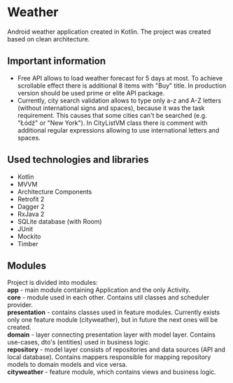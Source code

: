 <h1>Weather</h1>
Android weather application created in Kotlin. The project was created based on clean architecture.

<h2>Important information</h2>
<ul>
<li>Free API allows to load weather forecast for 5 days at most. To achieve scrollable effect there is additional 8 items with "Buy" title. In production version should be used prime or elite API package.</li>
<li>Currently, city search validation allows to type only a-z and A-Z letters (without international signs and spaces), because it was the task requirement. This causes that some cities can't be searched (e.g. "Łódź" or "New York"). In CityListVM class there is comment with additional regular expressions allowing to use international letters and spaces.</ul>

<h2>Used technologies and libraries</h2>
<ul>
<li>Kotlin</li>
<li>MVVM</li>
<li>Architecture Components</li>
<li>Retrofit 2</li>
<li>Dagger 2</li>
<li>RxJava 2</li>
<li>SQLite database (with Room)</li>
<li>JUnit</li>
<li>Mockito</li>
<li>Timber</li>
</ul>

<h2>Modules</h2>
Project is divided into modules: <br>
<b>app</b> - main module containing Application and the only Activity.<br>
<b>core</b> - module used in each other. Contains util classes and scheduler provider.<br>
<b>presentation</b> - contains classes used in feature modules. Currently exists only one feature 
module (cityweather), but in future the next ones will be created.<br>
<b>domain</b> - layer connecting presentation layer with model layer. Contains use-cases, dto's (entities) used in business logic.<br>
<b>repository</b> - model layer consists of repositories and data sources (API and local database). Contains mappers responsible for mapping repository models to domain models and vice versa.<br>
<b>cityweather</b> - feature module, which contains views and business logic.
